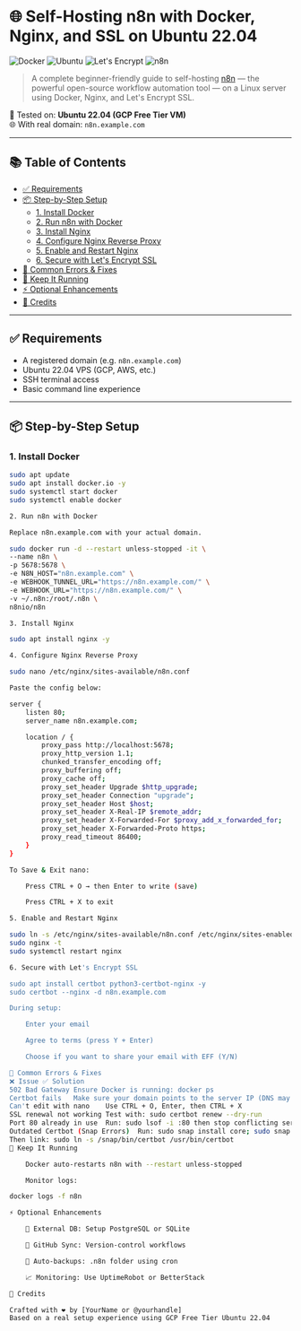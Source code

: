 # 🌐 Self-Hosting n8n with Docker, Nginx, and SSL on Ubuntu 22.04

![Docker](https://img.shields.io/badge/Docker-Supported-blue)
![Ubuntu](https://img.shields.io/badge/Ubuntu-22.04-orange)
![Let's Encrypt](https://img.shields.io/badge/SSL-Let's%20Encrypt-brightgreen)
![n8n](https://img.shields.io/badge/n8n-Automation-success)

> A complete beginner-friendly guide to self-hosting [n8n](https://n8n.io) — the powerful open-source workflow automation tool — on a Linux server using Docker, Nginx, and Let's Encrypt SSL.

🧪 Tested on: **Ubuntu 22.04 (GCP Free Tier VM)**  
🌐 With real domain: `n8n.example.com`

---

## 📚 Table of Contents

- [✅ Requirements](#-requirements)
- [📦 Step-by-Step Setup](#-step-by-step-setup)
  - [1. Install Docker](#1-install-docker)
  - [2. Run n8n with Docker](#2-run-n8n-with-docker)
  - [3. Install Nginx](#3-install-nginx)
  - [4. Configure Nginx Reverse Proxy](#4-configure-nginx-reverse-proxy)
  - [5. Enable and Restart Nginx](#5-enable-and-restart-nginx)
  - [6. Secure with Let's Encrypt SSL](#6-secure-with-lets-encrypt-ssl)
- [🧰 Common Errors & Fixes](#-common-errors--fixes)
- [🔄 Keep It Running](#-keep-it-running)
- [⚡ Optional Enhancements](#-optional-enhancements)
- [💬 Credits](#-credits)

---

## ✅ Requirements

- A registered domain (e.g. `n8n.example.com`)
- Ubuntu 22.04 VPS (GCP, AWS, etc.)
- SSH terminal access
- Basic command line experience

---

## 📦 Step-by-Step Setup

### 1. Install Docker

```bash
sudo apt update
sudo apt install docker.io -y
sudo systemctl start docker
sudo systemctl enable docker

2. Run n8n with Docker

Replace n8n.example.com with your actual domain.

sudo docker run -d --restart unless-stopped -it \
--name n8n \
-p 5678:5678 \
-e N8N_HOST="n8n.example.com" \
-e WEBHOOK_TUNNEL_URL="https://n8n.example.com/" \
-e WEBHOOK_URL="https://n8n.example.com/" \
-v ~/.n8n:/root/.n8n \
n8nio/n8n

3. Install Nginx

sudo apt install nginx -y

4. Configure Nginx Reverse Proxy

sudo nano /etc/nginx/sites-available/n8n.conf

Paste the config below:

server {
    listen 80;
    server_name n8n.example.com;

    location / {
        proxy_pass http://localhost:5678;
        proxy_http_version 1.1;
        chunked_transfer_encoding off;
        proxy_buffering off;
        proxy_cache off;
        proxy_set_header Upgrade $http_upgrade;
        proxy_set_header Connection "upgrade";
        proxy_set_header Host $host;
        proxy_set_header X-Real-IP $remote_addr;
        proxy_set_header X-Forwarded-For $proxy_add_x_forwarded_for;
        proxy_set_header X-Forwarded-Proto https;
        proxy_read_timeout 86400;
    }
}

To Save & Exit nano:

    Press CTRL + O → then Enter to write (save)

    Press CTRL + X to exit

5. Enable and Restart Nginx

sudo ln -s /etc/nginx/sites-available/n8n.conf /etc/nginx/sites-enabled/
sudo nginx -t
sudo systemctl restart nginx

6. Secure with Let's Encrypt SSL

sudo apt install certbot python3-certbot-nginx -y
sudo certbot --nginx -d n8n.example.com

During setup:

    Enter your email

    Agree to terms (press Y + Enter)

    Choose if you want to share your email with EFF (Y/N)

🧰 Common Errors & Fixes
❌ Issue	✅ Solution
502 Bad Gateway	Ensure Docker is running: docker ps
Certbot fails	Make sure your domain points to the server IP (DNS may need time)
Can't edit with nano	Use CTRL + O, Enter, then CTRL + X
SSL renewal not working	Test with: sudo certbot renew --dry-run
Port 80 already in use	Run: sudo lsof -i :80 then stop conflicting service
Outdated Certbot (Snap Errors)	Run: sudo snap install core; sudo snap refresh core; sudo snap install --classic certbot
Then link: sudo ln -s /snap/bin/certbot /usr/bin/certbot
🔄 Keep It Running

    Docker auto-restarts n8n with --restart unless-stopped

    Monitor logs:

docker logs -f n8n

⚡ Optional Enhancements

    💾 External DB: Setup PostgreSQL or SQLite

    🧠 GitHub Sync: Version-control workflows

    🔄 Auto-backups: .n8n folder using cron

    📈 Monitoring: Use UptimeRobot or BetterStack

💬 Credits

Crafted with ❤️ by [YourName or @yourhandle]
Based on a real setup experience using GCP Free Tier Ubuntu 22.04
